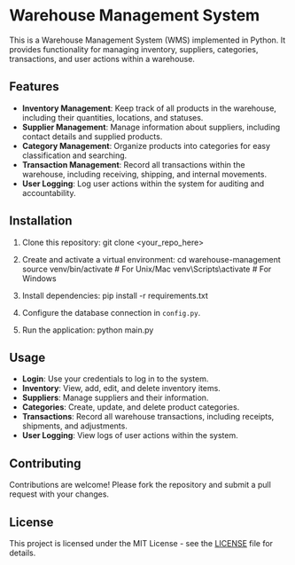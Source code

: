 # Warehouse Management System

This is a Warehouse Management System (WMS) implemented in Python. It provides functionality for managing inventory, suppliers, categories, transactions, and user actions within a warehouse.

## Features

- **Inventory Management**: Keep track of all products in the warehouse, including their quantities, locations, and statuses.
- **Supplier Management**: Manage information about suppliers, including contact details and supplied products.
- **Category Management**: Organize products into categories for easy classification and searching.
- **Transaction Management**: Record all transactions within the warehouse, including receiving, shipping, and internal movements.
- **User Logging**: Log user actions within the system for auditing and accountability.

## Installation

1. Clone this repository:
git clone <your_repo_here>

2. Create and activate a virtual environment:
cd warehouse-management
source venv/bin/activate # For Unix/Mac
venv\Scripts\activate # For Windows

3. Install dependencies:
pip install -r requirements.txt


4. Configure the database connection in `config.py`.

5. Run the application:
python main.py

## Usage

- **Login**: Use your credentials to log in to the system.
- **Inventory**: View, add, edit, and delete inventory items.
- **Suppliers**: Manage suppliers and their information.
- **Categories**: Create, update, and delete product categories.
- **Transactions**: Record all warehouse transactions, including receipts, shipments, and adjustments.
- **User Logging**: View logs of user actions within the system.

## Contributing

Contributions are welcome! Please fork the repository and submit a pull request with your changes.

## License

This project is licensed under the MIT License - see the [LICENSE](LICENSE) file for details.
